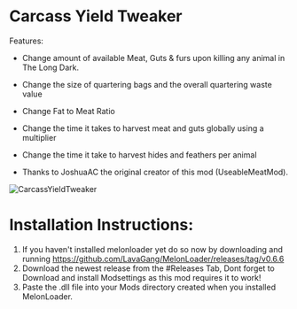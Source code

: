 # Carcass Yield Tweaker

Features:
* Change amount of available Meat, Guts & furs upon killing any animal in The Long Dark.
* Change the size of quartering bags and the overall quartering waste value
* Change Fat to Meat Ratio
* Change the time it takes to harvest meat and guts globally using a multiplier
* Change the time it take to harvest hides and feathers per animal

* Thanks to JoshuaAC the original creator of this mod (UseableMeatMod).

![CarcassYieldTweaker](https://github.com/RomainDeschampsFR/CarcassYieldTweaker/assets/38351288/90e50b07-3987-4deb-8588-6055d3c39a2c)


# Installation Instructions:
1. If you haven't installed melonloader yet do so now by downloading and running https://github.com/LavaGang/MelonLoader/releases/tag/v0.6.6
2. Download the newest release from the #Releases Tab, Dont forget to Download and install Modsettings as this mod requires it to work!
3. Paste the .dll file into your Mods directory created when you installed MelonLoader.

